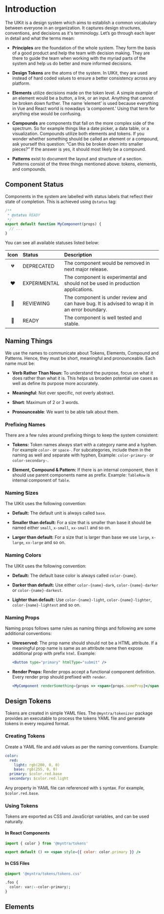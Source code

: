 # Introduction

The UIKit is a design system which aims to establish a common vocabulary between everyone in an organization.
It captures design structures, conventions, and decisions as it's terminology. Let’s go through each layer in detail and what the terms mean:

* **Principles** are the foundation of the whole system. They form the basis of a good product and help the team with decision making. They are there to guide the team when working with the myriad parts of the system and help us do better and more informed decisions.

* **Design Tokens** are the atoms of the system. In UIKit, they are used instead of hard coded values to ensure a better consistency across any platform.

* **Elements** utilize decisions made on the token level. A simple example of an element would be a button, a link, or an input. Anything that cannot be broken down further. The name ‘element’ is used because everything in Vue and React world is nowadays ‘a component.’ Using that term for anything else would be confusing.

* **Compounds** are components that fall on the more complex side of the spectrum. So for example things like a date picker, a data table, or a visualization. Compounds utilize both elements and tokens. If you wonder whether something should be called an element or a compound, ask yourself this question: “Can this be broken down into smaller pieces?” If the answer is yes, it should most likely be a compound.

* **Patterns** exist to document the layout and structure of a section. Patterns consist of the three things mentioned above: tokens, elements, and compounds.

## Component Status

Components in the system are labelled with status labels that reflect their state of completion.
This is achieved using `@status` tag:

```jsx
/**
 * @status READY
 */
export default function MyComponent(props) {
  // ...
}
```

You can see all available statuses listed below:

| Icon | Status       | Description                                                                                    |
| :--: | :----------- | :--------------------------------------------------------------------------------------------- |
|  💔  | DEPRECATED   | The component would be removed in next major release.                                          |
|  ❤️  | EXPERIMENTAL | The component is experimental and should not be used in production applications.               |
|  💛  | REVIEWING    | The component is under review and can have bug. It is advised to wrap it in an error boundary. |
|  💚  | READY        | The component is well tested and stable.                                                       |

## Naming Things

We use the names to communicate about Tokens, Elements, Compound and Patterns. Hence, they must be short, meaningful and pronounceable. Each name must be:

* **Verb Rather Than Noun:** To understand the purpose, focus on what it does rather than what it is. This helps us broaden potential use cases as well as define its purpose more accurately.

* **Meaningful**: Not over specific, not overly abstract.

* **Short**: Maximum of 2 or 3 words.

* **Pronounceable**: We want to be able talk about them.

### Prefixing Names

There are a few rules around prefixing things to keep the system consistent:

* **Tokens:** Token names always start with a category name and a hyphen. For example `color-` or `space-`. For subcategories, include them in the naming as well and separate with hyphen, Example: `color-primary-` or `color-secondary-`.

* **Element, Compound & Pattern:** If there is an internal component, then it should use parent components name as prefix. Example: `TableRow` is internal component of `Table`.

### Naming Sizes

The UIKit uses the following convention:

* **Default:** The default unit is always called `base`.

* **Smaller than default:** For a size that is smaller than base it should be named either `small`, `x-small`, `xx-small` and so on.

* **Larger than default:** For a size that is larger than base we use `large`, `x-large`, `xx-large` and so on.

### Naming Colors

The UIKit uses the following convention:

* **Default:** The default base color is always called `color-{name}`.

* **Darker than default:** Use either `color-{name}-dark`, `color-{name}-darker` or `color-{name}-darkest`.

* **Lighter than default:** Use `color-{name}-light`, `color-{name}-lighter`, `color-{name}-lightest` and so on.

### Naming Props

Naming props follows same rules as naming things and following are some additional conventions:

* **Unreserved:** The prop name should should not be a HTML attribute. If a meaningful prop name is same as an attribute name then expose additional prop with prefix `html`. Example:

  ```jsx
  <Button type="primary" htmlType="submit" />
  ```

* **Render Props:** Render props accept a functional component definition. Every render prop should prefixed with `render`.

  ```jsx
  <MyComponent renderSomething={props => <span>{props.someProp}</span>} />
  ```

## Design Tokens

Tokens are created in simple YAML files. The `@myntra/tokenizer` package provides an executable to process the tokens YAML file and generate tokens in every required format.

### Creating Tokens

Create a YAML file and add values as per the naming conventions. Example:

``` yaml
color:
  red:
    light: rgb(200, 0, 0)
    base: rgb(255, 0, 0)
  primary: $color.red.base
  secondary: $color.red.light
```

Any property in YAML file can referenced with `$` syntax. For example, `$color.red.base`.

### Using Tokens

Tokens are exported as CSS and JavaScript variables, and can be used naturally.

#### In React Components

``` jsx
import { color } from '@myntra/tokens'

export default () => <span style={{ color: color.primary }} />
```

#### In CSS Files

``` css
@import '@myntra/tokens/tokens.css'

.foo {
  color: var(--color-primary);
}
```

## Elements
